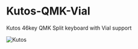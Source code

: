 # Kutos-QMK-Vial
Kutos 46key QMK Split keyboard with Vial support


![Kutos]([https://imgur.com/a/bF5P5yO])

